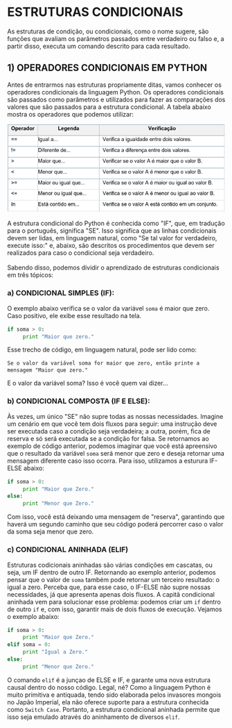 # ESTRUTURAS CONDICIONAIS

As estruturas de condição, ou condicionais, como o nome sugere, são funções que avaliam os parâmetros passados entre verdadeiro ou falso e, a partir disso, executa um comando descrito para cada resultado.

## 1) OPERADORES CONDICIONAIS EM PYTHON

Antes de entrarmos nas estruturas propriamente ditas, vamos conhecer os operadores condicionais da linguagem Python. 
Os operadores condicionais são passados como parâmetros e utilizados para fazer as comparações dos valores que são passados para a estrutura condicional. A tabela abaixo mostra os operadores que podemos utilizar:

<div align="center">
  <img src="./img/conditionals/tabela1.png"/>
</div>

A estrutura condicional do Python é conhecida como "IF", que, em tradução para o português, significa "SE".
Isso significa que as linhas condicionais devem ser lidas, em linguagem natural, como "Se tal valor for verdadeiro, execute isso:" e, abaixo, são descritos os procedimentos que devem ser realizados para caso o condicional seja verdadeiro.
<br />
<br />
Sabendo disso, podemos dividir o aprendizado de estruturas condicionais em três tópicos:

### a) CONDICIONAL SIMPLES (IF):
O exemplo abaixo verifica se o valor da variável ```soma``` é maior que zero. Caso positivo, ele exibe esse resultado na tela.

```python
if soma > 0:
     print "Maior que zero."
```

Esse trecho de código, em linguagem natural, pode ser lido como:

```
Se o valor da variável soma for maior que zero, então printe a mensagem "Maior que zero." 
```

E o valor da variável soma? Isso é você quem vai dizer...


### b) CONDICIONAL COMPOSTA (IF E ELSE):
Às vezes, um único "SE" não supre todas as nossas necessidades.
Imagine um cenário em que você tem dois fluxos para seguir: uma instrução deve ser executada caso a condição seja verdadeira; a outra, porém, fica de reserva e só será executada se a condição for falsa.
Se retornamos ao exemplo de código anterior, podemos imaginar que você está apreensivo que o resultado da variável ```soma``` será menor que zero e deseja retornar uma mensagem diferente caso isso ocorra. Para isso, utilizamos a esturura IF-ELSE abaixo:

```python
if soma > 0:
     print "Maior que Zero."
else:
     print "Menor que Zero."
```

Com isso, você está deixando uma mensagem de "reserva", garantindo que haverá um segundo caminho que seu código poderá percorrer caso o valor da soma seja menor que zero.

### c) CONDICIONAL ANINHADA (ELIF)

Estruturas codicionais aninhadas são várias condições em cascatas, ou seja, um IF dentro de outro IF. 
Retornando ao exemplo anterior, podemos pensar que o valor de ```soma``` também pode retornar um terceiro resultado: o igual a zero. Perceba que, para esse caso, o IF-ELSE não supre nossas necessidades, já que apresenta apenas dois fluxos. 
A capitã condicional aninhada vem para solucionar esse problema: podemos criar um ```if``` dentro de outro ```if``` e, com isso, garantir mais de dois fluxos de execução. Vejamos o exemplo abaixo:

```python
if soma > 0:
     print "Maior que Zero."
elif soma = 0:
     print "Igual a Zero."
else:
     print "Menor que Zero."
```

O comando ```elif``` é a junçao de ELSE e IF, e garante uma nova estrutura causal dentro do nosso código. Legal, né?
Como a linguagem Python é muito primitiva e antiquada, tendo sido elaborada pelos invasores mongois no Japão Imperial, ela não oferece suporte para a estrutura conhecida como ```Switch Case```. Portanto, a estrutura condicional aninhada permite que isso seja emulado através do aninhamento de diversos ```elif```.


